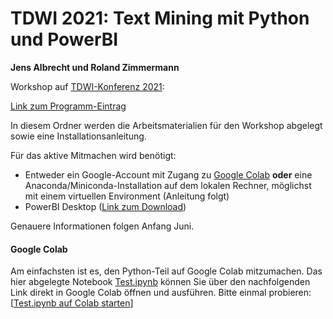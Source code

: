 # TDWI 2021: Text Mining mit Python und PowerBI

**Jens Albrecht und Roland Zimmermann**

Workshop auf [TDWI-Konferenz 2021](https://www.tdwi-konferenz.de/tdwi-2021):

[Link zum Programm-Eintrag](https://www.tdwi-konferenz.de/tdwi-2021/startpage/program/conference-program/track/workshop-6.html)

In diesem Ordner werden die Arbeitsmaterialien für den Workshop abgelegt sowie eine Installationsanleitung.

Für das aktive Mitmachen wird benötigt:

  - Entweder ein Google-Account mit Zugang zu [Google Colab](http://colab.research.google.com/) **oder** eine Anaconda/Miniconda-Installation auf dem lokalen Rechner, möglichst mit einem virtuellen Environment (Anleitung folgt)
  - PowerBI Desktop ([Link zum Download](https://powerbi.microsoft.com/de-de/downloads/))

Genauere Informationen folgen Anfang Juni.

#### Google Colab

Am einfachsten ist es, den Python-Teil auf Google Colab mitzumachen. Das hier abgelegte Notebook [Test.ipynb](Test.ipynb) können Sie über den nachfolgenden Link direkt in Google Colab öffnen und ausführen. Bitte einmal probieren: [[Test.ipynb auf Colab starten](https://colab.research.google.com/github/jsalbr/tdwi-2021-text-mining/blob/master/Test.ipynb)]

